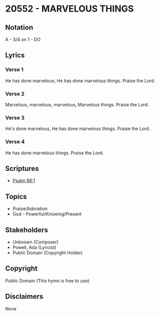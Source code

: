 # 20552 - MARVELOUS THINGS

## Notation

A - 3/4 on 1 - DO

## Lyrics

### Verse 1

He has done marvelous, He has done marvelous things. Praise the Lord.

### Verse 2

Marvelous, marvelous, marvelous, Marvelous things. Praise the Lord.

### Verse 3

He's done marvelous, He has done marvelous things. Praise the Lord.

### Verse 4

He has done marvelous things. Praise the Lord.


## Scriptures

- [Psalm 98:1](https://www.biblegateway.com/passage/?search=Psalm%2098%3A1)

## Topics

- Praise/Adoration
- God - Powerful/Knowing/Present

## Stakeholders

- Unknown (Composer)
- Powell, Ada (Lyricist)
- Public Domain (Copyright Holder)

## Copyright

Public Domain
(This hymn is free to use)

## Disclaimers

None

